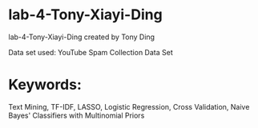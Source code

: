 # lab-4-Tony-Xiayi-Ding
lab-4-Tony-Xiayi-Ding created by Tony Ding

Data set used: YouTube Spam Collection Data Set

# Keywords: 
Text Mining, TF-IDF, LASSO, Logistic Regression, Cross Validation, Naive Bayes' Classifiers with Multinomial Priors

